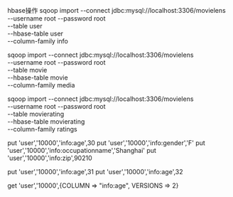 hbase操作
sqoop import --connect jdbc:mysql://localhost:3306/movielens \
--username root --password root \
--table user \
--hbase-table user \
--column-family info 

sqoop import --connect jdbc:mysql://localhost:3306/movielens \
--username root --password root \
--table movie \
--hbase-table movie \
--column-family media 

sqoop import --connect jdbc:mysql://localhost:3306/movielens \
--username root --password root \
--table movierating \
--hbase-table movierating \
--column-family ratings


put 'user','10000','info:age',30
put 'user','10000','info:gender','F'
put 'user','10000','info:occupationname','Shanghai'
put 'user','10000','info:zip',90210

put 'user','10000','info:age',31
put 'user','10000','info:age',32

get 'user','10000',{COLUMN => "info:age", VERSIONS => 2}
